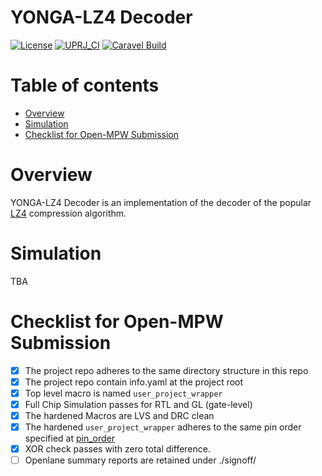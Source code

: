 # YONGA-LZ4 Decoder

[![License](https://img.shields.io/badge/License-Apache%202.0-blue.svg)](https://opensource.org/licenses/Apache-2.0) [![UPRJ_CI](https://github.com/efabless/caravel_project_example/actions/workflows/user_project_ci.yml/badge.svg)](https://github.com/efabless/caravel_project_example/actions/workflows/user_project_ci.yml) [![Caravel Build](https://github.com/efabless/caravel_project_example/actions/workflows/caravel_build.yml/badge.svg)](https://github.com/efabless/caravel_project_example/actions/workflows/caravel_build.yml)

Table of contents
=================

- [Overview](#overview)
- [Simulation](#simulation)
- [Checklist for Open-MPW Submission](#checklist-for-open-mpw-submission)

Overview
========

YONGA-LZ4 Decoder is an implementation of the decoder of the popular [LZ4](https://github.com/lz4/lz4) compression algorithm.

Simulation
========

TBA

Checklist for Open-MPW Submission
=================================

-  [x] The project repo adheres to the same directory structure in this
   repo
-  [x] The project repo contain info.yaml at the project root
-  [x] Top level macro is named ``user_project_wrapper``
-  [x] Full Chip Simulation passes for RTL and GL (gate-level)
-  [x] The hardened Macros are LVS and DRC clean
-  [x] The hardened ``user_project_wrapper`` adheres to the same pin
   order specified at [pin_order](https://github.com/efabless/caravel/blob/master/openlane/user_project_wrapper_empty/pin_order.cfg)
-  [x] XOR check passes with zero total difference.
-  [ ] Openlane summary reports are retained under ./signoff/
